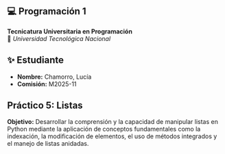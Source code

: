 ## 💻 Programación 1  
**Tecnicatura Universitaria en Programación**  
📍 *Universidad Tecnológica Nacional*  

## ✨ Estudiante  
- **Nombre:** Chamorro, Lucía  
- **Comisión:** M2025-11

## Práctico 5: Listas
**Objetivo:**
Desarrollar la comprensión y la capacidad de manipular listas en Python
mediante la aplicación de conceptos fundamentales como la indexación, la
modificación de elementos, el uso de métodos integrados y el manejo de
listas anidadas.